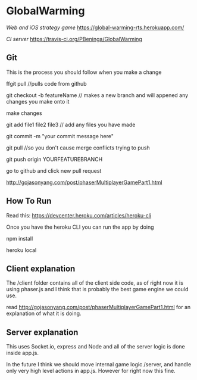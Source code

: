 # GlobalWarming
*Web and iOS strategy game*
https://global-warming-rts.herokuapp.com/

*CI server*
https://travis-ci.org/PBeninga/GlobalWarming
##  Git 
This is the process you should follow when you make a change

ffgit pull //pulls code from github 

git checkout -b featureName // makes a new branch and will appened any changes you make onto it

make changes

git add file1 file2 file3 // add any files you have made

git commit -m "your commit message here"

git pull //so you don't cause merge conflicts trying to push

git push origin YOURFEATUREBRANCH

go to github and click new pull request


http://gojasonyang.com/post/phaserMultiplayerGamePart1.html

## How To Run

Read this: 
https://devcenter.heroku.com/articles/heroku-cli

Once you have the heroku CLI you can run the app by doing

npm install

heroku local


## Client explanation

The /client folder contains all of the client side code, 
as of right now it is using phaser.js and I think that is probably the best game engine we could use.

read http://gojasonyang.com/post/phaserMultiplayerGamePart1.html for an explanation of what it is doing.


## Server explanation

This uses Socket.io, express and Node and all of the server logic is done inside app.js. 

In the future I think we should move internal game logic /server,  and handle only very high level actions in app.js.
However for right now this fine.
